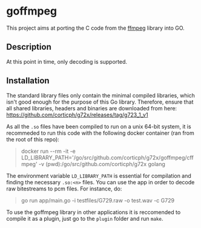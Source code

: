 # goffmpeg

This project aims at porting the C code from the [ffmpeg](https://www.ffmpeg.org/) library into GO.

## Description

At this point in time, only decoding is supported.

## Installation

The standard library files only contain the minimal compiled libraries, which isn't good enough for the purpose of this Go library. Therefore, ensure that all shared libraries, headers and binaries are downloaded from here: https://github.com/corticph/g72x/releases/tag/g723_1_v1

As all the `.so` files have been compiled to run on a unix 64-bit system, it is recommeded to run this code with the following docker container (ran from the root of this repo):
> docker run --rm -it -e LD_LIBRARY_PATH='/go/src/github.com/corticph/g72x/goffmpeg/cffmpeg' -v (pwd):/go/src/github.com/corticph/g72x golang

The environment variable `LD_LIBRARY_PATH` is essential for compilation and finding the necessary `.so:<n>` files. You can use the app in order to decode raw bitestreams to pcm files. For instance, do:
> go run app/main.go -i testfiles/G729.raw -o test.wav -c G729

To use the goffmpeg library in other applications it is reccomended to compile it as a plugin, just go to the `plugin` folder and run `make`.
